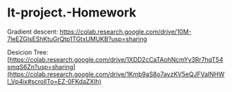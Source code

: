 # It-project.-Homework

Gradient descent:
https://colab.research.google.com/drive/10M-7leEZGIsEShKtuGrQtp1TGtxUMUKB?usp=sharing


Desicion Tree:
[https://colab.research.google.com/drive/1XDD2cCaTAohNcmYy3Rr7hqT54smqS6Zn?usp=sharing](https://colab.research.google.com/drive/1Kmb9aS8o7ayzKV5eQJFVaINHWl_Vp4ix#scrollTo=EZ-0FKdaZXIh)
